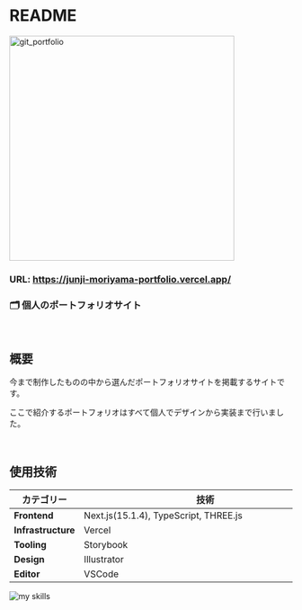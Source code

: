 # README

<img src="https://github.com/user-attachments/assets/3fb3e428-db0a-469d-941b-4311e067a5fd" width="400" alt="git_portfolio">

### URL: https://junji-moriyama-portfolio.vercel.app/

### 🗂 個人のポートフォリオサイト

<br>

## 概要

今まで制作したものの中から選んだポートフォリオサイトを掲載するサイトです。

ここで紹介するポートフォリオはすべて個人でデザインから実装まで行いました。

<br>

## 使用技術
| カテゴリー　　            | 技術　　　　　　　　　　　　　　　　　　　　　　　　　　   |
|---------------------|------------------- |
| **Frontend**       | Next.js(15.1.4), TypeScript, THREE.js |
| **Infrastructure** | Vercel      |
| **Tooling** 　　　　 | Storybook      |
| **Design**         | Illustrator         |
| **Editor**         | VSCode              |
<img alt="my skills" src="https://skillicons.dev/icons?theme=dark&perline=7&i=html,css,scss,ts,react,next,threejs,vercel,illustrator,svg,vscode,github" />
